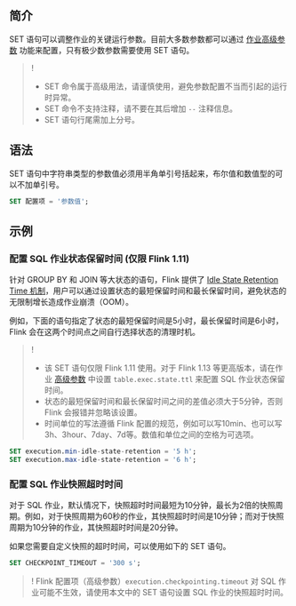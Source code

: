 ## 简介
SET 语句可以调整作业的关键运行参数。目前大多数参数都可以通过 [作业高级参数](https://cloud.tencent.com/document/product/849/53391) 功能来配置，只有极少数参数需要使用 SET 语句。
> !
> - SET 命令属于高级用法，请谨慎使用，避免参数配置不当而引起的运行时异常。
> - SET 命令不支持注释，请不要在其后增加 `--` 注释信息。
> - SET 语句行尾需加上分号。

## 语法
SET 语句中字符串类型的参数值必须用半角单引号括起来，布尔值和数值型的可以不加单引号。
```sql
SET 配置项 = '参数值';
```

## 示例
### 配置 SQL 作业状态保留时间 (仅限 Flink 1.11)
针对 GROUP BY 和 JOIN 等大状态的语句，Flink 提供了 [Idle State Retention Time 机制](https://cloud.tencent.com/developer/article/1452854)，用户可以通过设置状态的最短保留时间和最长保留时间，避免状态的无限制增长造成作业崩溃（OOM）。

例如，下面的语句指定了状态的最短保留时间是5小时，最长保留时间是6小时，Flink 会在这两个时间点之间自行选择状态的清理时机。

> ! 
> - 该 SET 语句仅限 Flink 1.11 使用。对于 Flink 1.13 等更高版本，请在作业 [高级参数](https://cloud.tencent.com/document/product/849/53391) 中设置 `table.exec.state.ttl` 来配置 SQL 作业状态保留时间。
> - 状态的最短保留时间和最长保留时间之间的差值必须大于5分钟，否则 Flink 会报错并忽略该设置。
> - 时间单位的写法遵循 Flink 配置的规范，例如可以写10min、也可以写3h、3hour、7day、7d等。数值和单位之间的空格为可选项。

```sql
SET execution.min-idle-state-retention = '5 h';
SET execution.max-idle-state-retention = '6 h';
```

### 配置 SQL 作业快照超时时间
对于 SQL 作业，默认情况下，快照超时时间最短为10分钟，最长为2倍的快照周期。例如，对于快照周期为60秒的作业，其快照超时时间是10分钟；而对于快照周期为10分钟的作业，其快照超时时间是20分钟。

如果您需要自定义快照的超时时间，可以使用如下的 SET 语句。
```sql
SET CHECKPOINT_TIMEOUT = '300 s';
```
> ! Flink 配置项（高级参数）`execution.checkpointing.timeout` 对 SQL 作业可能不生效，请使用本文中的 SET 语句设置 SQL 作业的快照超时时间。

